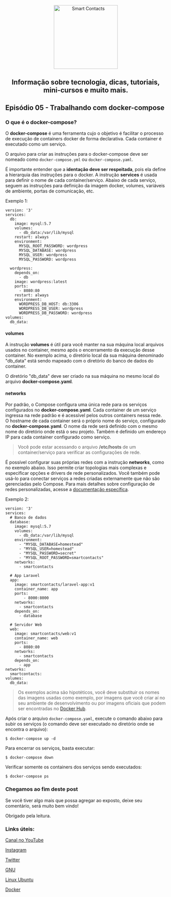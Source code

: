 <p align="center">
  <a href="https://smartcontacts.com.br/">
    <img alt="Smart Contacts" src="https://smartcontacts.com.br/assets/img/logo.png" width="200" />
  </a>
</p>
<h2 align="center">
Informação sobre tecnologia, dicas, tutoriais, mini-cursos e muito mais.
</h2>

## Episódio 05 - Trabalhando com docker-compose

### O que é o docker-compose?

O **docker-compose** é uma ferramenta cujo o objetivo é facilitar o processo de execução de containers docker de forma declarativa. Cada container é executado como um serviço.

O arquivo para criar as instruções para o docker-compose deve ser nomeado como ```docker-compose.yml``` ou ```docker-compose.yaml```.

É importante entender que a **identação deve ser respeitada**, pois ela define a hierarquia das instruções para o docker. A instrução **services** é usada para definir o nome de cada container/serviço. Abaixo de cada serviço, seguem as instruções para definição da imagem docker, volumes, variáveis de ambiente, portas de comunicação, etc.

Exemplo 1:

```
version: '3'
services:
  db:
    image: mysql:5.7
    volumes:
      - db_data:/var/lib/mysql
    restart: always
    environment:
      MYSQL_ROOT_PASSWORD: wordpress
      MYSQL_DATABASE: wordpress
      MYSQL_USER: wordpress
      MYSQL_PASSWORD: wordpress

  wordpress:
    depends_on:
      - db
    image: wordpress:latest
    ports:
      - 8080:80
    restart: always
    environment:
      WORDPRESS_DB_HOST: db:3306
      WORDPRESS_DB_USER: wordpress
      WORDPRESS_DB_PASSWORD: wordpress
volumes:
  db_data:
```

#### volumes

A instrução **volumes** é útil para você manter na sua máquina local arquivos usados no container, mesmo após o encerramento da execução desse container. No exemplo acima, o diretório local da sua máquina denominado "db_data" está sendo mapeado com o diretório do banco de dados do container.

O diretório "db_data" deve ser criado na sua máquina no mesmo local do arquivo **docker-compose.yaml**.

#### networks

Por padrão, o Compose configura uma única rede para os serviços configurados no **docker-compose.yaml**. Cada container de um serviço ingressa na rede padrão e é acessível pelos outros containers nessa rede. O hostname de cada container será o próprio nome do serviço, configurado no **docker-compose.yaml**. O nome da rede será definido com o mesmo nome do diretório onde está o seu projeto. Também é definido um endereço IP para cada container configurado como serviço.

> Você pode estar acessando o arquivo **/etc/hosts** de um container/serviço para verificar as configurações de rede.

É possível configurar suas próprias redes com a instrução **networks**, como no exemplo abaixo. Isso permite criar topologias mais complexas e especificar opções e drivers de rede personalizados. Você também pode usá-lo para conectar serviços a redes criadas externamente que não são gerenciadas pelo Compose. Para mais detalhes sobre configuração de redes personalizadas, acesse a [documentação específica](https://docs.docker.com/compose/networking/).

Exemplo 2:

```
version: '3'
services:
  # Banco de dados
  database:
    image: mysql:5.7
    volumes:
      - db_data:/var/lib/mysql
    environment:
      - "MYSQL_DATABASE=homestead"
      - "MYSQL_USER=homestead"
      - "MYSQL_PASSWORD=secret"
      - "MYSQL_ROOT_PASSWORD=smartcontacts"
    networks:
      - smartcontacts

  # App Laravel
  app:
    image: smartcontacts/laravel-app:v1
    container_name: app
    ports:
        - 8000:8000
    networks:
      - smartcontacts       
    depends_on:
      - database

  # Servidor Web
  web:
    image: smartcontacts/web:v1
    container_name: web  
    ports:
      - 8080:80
    networks:
      - smartcontacts
    depends_on:
      - app    
networks:
  smartcontacts:
volumes:
  db_data:
```

> Os exemplos acima são hipotéticos, você deve substituir os nomes das imagens usadas como exemplo, por imagens que você criar aí no seu ambiente de desenvolvimento ou por imagens oficiais que podem ser encontradas no [Docker Hub](https://hub.docker.com/).

Após criar o arquivo ```docker-compose.yaml```, execute o comando abaixo para subir os serviços (o comando deve ser executado no diretório onde se encontra o arquivo):

```
$ docker-compose up -d
```

Para encerrar os serviços, basta executar:

```
$ docker-compose down
```

Verificar somente os containers dos serviços sendo executados:

```
$ docker-compose ps
```

### Chegamos ao fim deste post

Se você tiver algo mais que possa agregar ao exposto, deixe seu comentário, será muito bem vindo!

Obrigado pela leitura.


### Links úteis:

[Canal no YouTube](https://www.youtube.com/channel/UCC6ue986efLUHRuqGiIfuwQ/featured?view_as=public)

[Instagram](https://www.instagram.com/smartcontacts/)

[Twitter](https://twitter.com/@ContactsSmart)

[GNU](http://www.gnu.org)

[Linux Ubuntu](https://ubuntu.com/)

[Docker](https://docs.docker.com/)
